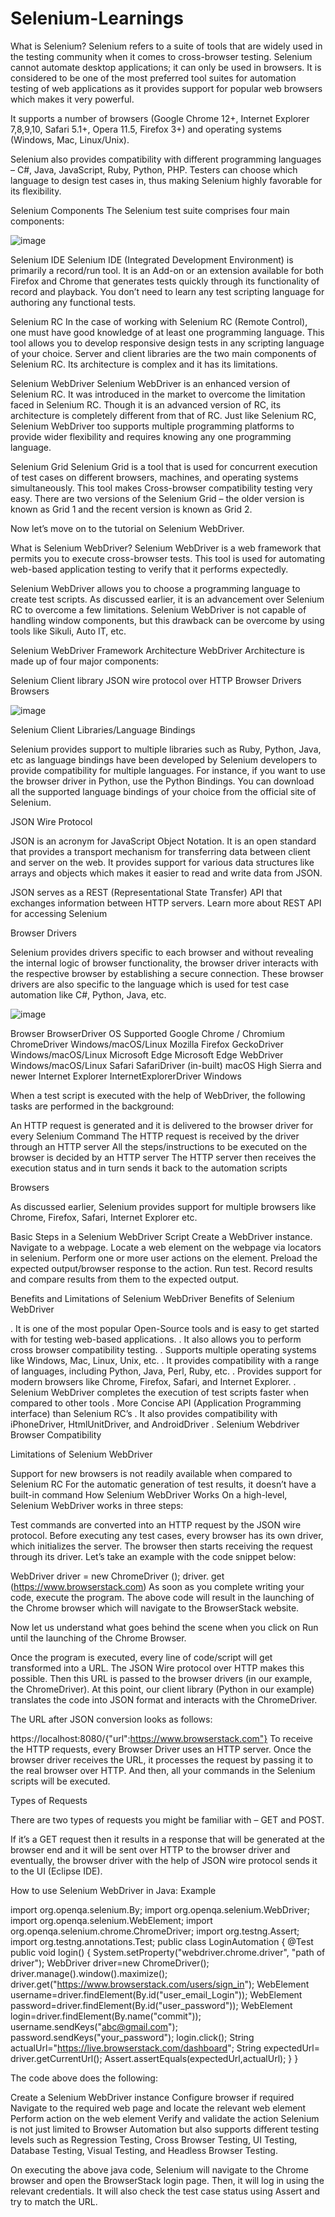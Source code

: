 # Selenium-Learnings
What is Selenium?
Selenium refers to a suite of tools that are widely used in the testing community when it comes to cross-browser testing. Selenium cannot automate desktop applications; it can only be used in browsers. It is considered to be one of the most preferred tool suites for automation testing of web applications as it provides support for popular web browsers which makes it very powerful.

It supports a number of browsers (Google Chrome 12+, Internet Explorer 7,8,9,10, Safari 5.1+, Opera 11.5, Firefox 3+) and operating systems (Windows, Mac, Linux/Unix).

Selenium also provides compatibility with different programming languages – C#, Java, JavaScript, Ruby, Python, PHP. Testers can choose which language to design test cases in, thus making Selenium highly favorable for its flexibility.

Selenium Components
The Selenium test suite comprises four main components:


![image](https://github.com/Infiniti360/Selenium-Learnings/assets/173434189/28b015cb-e1ea-4891-b8ed-ab6709f91011)

Selenium IDE
Selenium IDE (Integrated Development Environment) is primarily a record/run tool. It is an Add-on or an extension available for both Firefox and Chrome that generates tests quickly through its functionality of record and playback. You don’t need to learn any test scripting language for authoring any functional tests.

Selenium RC
In the case of working with Selenium RC (Remote Control), one must have good knowledge of at least one programming language. This tool allows you to develop responsive design tests in any scripting language of your choice. Server and client libraries are the two main components of Selenium RC. Its architecture is complex and it has its limitations.

Selenium WebDriver
Selenium WebDriver is an enhanced version of Selenium RC. It was introduced in the market to overcome the limitation faced in Selenium RC. Though it is an advanced version of RC, its architecture is completely different from that of RC. Just like Selenium RC, Selenium WebDriver too supports multiple programming platforms to provide wider flexibility and requires knowing any one programming language.

Selenium Grid
Selenium Grid is a tool that is used for concurrent execution of test cases on different browsers, machines, and operating systems simultaneously. This tool makes Cross-browser compatibility testing very easy. There are two versions of the Selenium Grid – the older version is known as Grid 1 and the recent version is known as Grid 2.

Now let’s move on to the tutorial on Selenium WebDriver.

What is Selenium WebDriver? 
Selenium WebDriver is a web framework that permits you to execute cross-browser tests. This tool is used for automating web-based application testing to verify that it performs expectedly.

Selenium WebDriver allows you to choose a programming language to create test scripts. As discussed earlier, it is an advancement over Selenium RC to overcome a few limitations. Selenium WebDriver is not capable of handling window components, but this drawback can be overcome by using tools like Sikuli, Auto IT, etc.

Selenium WebDriver Framework Architecture
WebDriver Architecture is made up of four major components:

Selenium Client library
JSON wire protocol over HTTP
Browser Drivers
Browsers

![image](https://github.com/Infiniti360/Selenium-Learnings/assets/173434189/e32bd123-6388-415b-8cd3-f811d68448b6)


Selenium Client Libraries/Language Bindings

Selenium provides support to multiple libraries such as Ruby, Python, Java, etc as language bindings have been developed by Selenium developers to provide compatibility for multiple languages. For instance, if you want to use the browser driver in Python, use the Python Bindings. You can download all the supported language bindings of your choice from the official site of Selenium.


JSON Wire Protocol

JSON is an acronym for JavaScript Object Notation. It is an open standard that provides a transport mechanism for transferring data between client and server on the web. It provides support for various data structures like arrays and objects which makes it easier to read and write data from JSON.

JSON serves as a REST (Representational State Transfer) API that exchanges information between HTTP servers. Learn more about REST API for accessing Selenium

Browser Drivers

Selenium provides drivers specific to each browser and without revealing the internal logic of browser functionality, the browser driver interacts with the respective browser by establishing a secure connection. These browser drivers are also specific to the language which is used for test case automation like C#, Python, Java, etc.

![image](https://github.com/Infiniti360/Selenium-Learnings/assets/173434189/90f64e70-0a51-423d-917e-96300400d7b6)

Browser	BrowserDriver	OS Supported
Google Chrome / Chromium	ChromeDriver	Windows/macOS/Linux
Mozilla Firefox	GeckoDriver	Windows/macOS/Linux
Microsoft Edge	Microsoft Edge WebDriver	Windows/macOS/Linux
Safari	SafariDriver (in-built)	macOS High Sierra and newer
Internet Explorer	InternetExplorerDriver	Windows

When a test script is executed with the help of WebDriver, the following tasks are performed in the background:

An HTTP request is generated and it is delivered to the browser driver for every Selenium Command
The HTTP request is received by the driver through an HTTP server
All the steps/instructions to be executed on the browser is decided by an HTTP server
The HTTP server then receives the execution status and in turn sends it back to the automation scripts

Browsers

As discussed earlier, Selenium provides support for multiple browsers like Chrome, Firefox, Safari, Internet Explorer etc.

Basic Steps in a Selenium WebDriver Script
Create a WebDriver instance.
Navigate to a webpage.
Locate a web element on the webpage via locators in selenium.
Perform one or more user actions on the element.
Preload the expected output/browser response to the action.
Run test.
Record results and compare results from them to the expected output.

Benefits and Limitations of Selenium WebDriver
Benefits of Selenium WebDriver

. It is one of the most popular Open-Source tools and is easy to get started with for testing web-based applications. 
. It also allows you to perform cross browser compatibility testing.
. Supports multiple operating systems like Windows, Mac, Linux, Unix, etc.
. It provides compatibility with a range of languages, including Python, Java, Perl, Ruby, etc.
. Provides support for modern browsers like Chrome, Firefox, Safari, and Internet Explorer.
. Selenium WebDriver completes the execution of test scripts faster when compared to other tools
. More Concise API (Application Programming interface) than Selenium RC’s
. It also provides compatibility with iPhoneDriver, HtmlUnitDriver, and AndroidDriver
. Selenium Webdriver Browser Compatibility

Limitations of Selenium WebDriver

Support for new browsers is not readily available when compared to Selenium RC
For the automatic generation of test results, it doesn’t have a built-in command
How Selenium WebDriver Works
On a high-level, Selenium WebDriver works in three steps:

Test commands are converted into an HTTP request by the JSON wire protocol.
Before executing any test cases, every browser has its own driver, which initializes the server.
The browser then starts receiving the request through its driver.
Let’s take an example with the code snippet below:

WebDriver driver = new ChromeDriver ();
driver. get (https://www.browserstack.com)
As soon as you complete writing your code, execute the program. The above code will result in the launching of the Chrome browser which will navigate to the BrowserStack website.

Now let us understand what goes behind the scene when you click on Run until the launching of the Chrome Browser.

Once the program is executed, every line of code/script will get transformed into a URL. The JSON Wire protocol over HTTP makes this possible. Then this URL is passed to the browser drivers (in our example, the ChromeDriver). At this point, our client library (Python in our example) translates the code into JSON format and interacts with the ChromeDriver.

The URL after JSON conversion looks as follows:

https://localhost:8080/{"url":https://www.browserstack.com"}
To receive the HTTP requests, every Browser Driver uses an HTTP server. Once the browser driver receives the URL, it processes the request by passing it to the real browser over HTTP. And then, all your commands in the Selenium scripts will be executed.

Types of Requests

There are two types of requests you might be familiar with – GET and POST.

If it’s a GET request then it results in a response that will be generated at the browser end and it will be sent over HTTP to the browser driver and eventually, the browser driver with the help of JSON wire protocol sends it to the UI (Eclipse IDE).

How to use Selenium WebDriver in Java: Example

import org.openqa.selenium.By;
import org.openqa.selenium.WebDriver;
import org.openqa.selenium.WebElement;
import org.openqa.selenium.chrome.ChromeDriver;
import org.testng.Assert;
import org.testng.annotations.Test;
public class LoginAutomation {
@Test
public void login() {
System.setProperty("webdriver.chrome.driver", "path of driver");
WebDriver driver=new ChromeDriver();
driver.manage().window().maximize();
driver.get("https://www.browserstack.com/users/sign_in");
WebElement username=driver.findElement(By.id("user_email_Login"));
WebElement password=driver.findElement(By.id("user_password"));
WebElement login=driver.findElement(By.name("commit"));
username.sendKeys("abc@gmail.com");
password.sendKeys("your_password");
login.click();
String actualUrl="https://live.browserstack.com/dashboard";
String expectedUrl= driver.getCurrentUrl();
Assert.assertEquals(expectedUrl,actualUrl);
}
}


The code above does the following:

Create a Selenium WebDriver instance
Configure browser if required
Navigate to the required web page and locate the relevant web element
Perform action on the web element
Verify and validate the action
Selenium is not just limited to Browser Automation but also supports different testing levels such as Regression Testing, Cross Browser Testing, UI Testing, Database Testing, Visual Testing, and Headless Browser Testing.

On executing the above java code, Selenium will navigate to the Chrome browser and open the BrowserStack login page. Then, it will log in using the relevant credentials. It will also check the test case status using Assert and try to match the URL.

